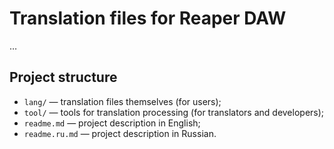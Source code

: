 ﻿# Translation files for Reaper DAW

…


## Project structure

 * `lang/` — translation files themselves (for users);
 * `tool/` — tools for translation processing (for translators and developers);
 * `readme.md` — project description in English;
 * `readme.ru.md` — project description in Russian.
